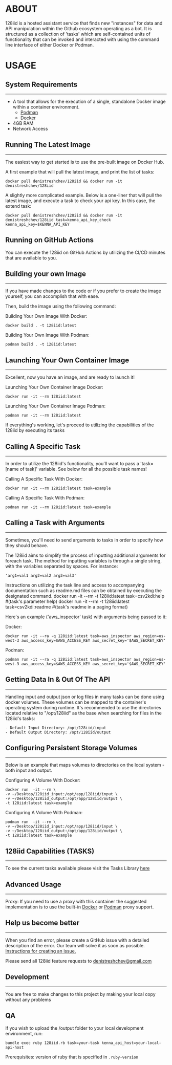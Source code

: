 
# ABOUT

128iid is a hosted assistant service that finds new "instances" for data and API manipulation within the Github ecosystem operating as a bot. It is structured as a collection of 'tasks' which are self-contained units of functionality that can be invoked and interacted with using the command line interface of either Docker or Podman.


# USAGE

## System Requirements

---

- A tool that allows for the execution of a single, standalone Docker image within a container environment.
  - [Podman](https://podman.io/)
  - [Docker](https://www.docker.com)
- 4GB RAM
- Network Access

## Running The Latest Image

---

The easiest way to get started is to use the pre-built image on Docker Hub.

A first example that will pull the latest image, and print the list of tasks:

    docker pull denistreshchev/128iid && docker run -it denistreshchev/128iid

A slightly more complicated example. Below is a one-liner that will pull the latest image, and execute a task to check your api key.
In this case, the extend task:

    docker pull denistreshchev/128iid && docker run -it denistreshchev/128iid task=kenna_api_key_check kenna_api_key=$KENNA_API_KEY

## Running on GitHub Actions

You can execute the 128iid on GitHub Actions by utilizing the CI/CD minutes that are available to you.



## Building your own Image

---

If you have made changes to the code or if you prefer to create the image yourself, you can accomplish that with ease.

Then, build the image using the following command:

Building Your Own Image With Docker:

    docker build . -t 128iid:latest

Building Your Own Image With Podman:

    podman build . -t 128iid:latest

## Launching Your Own Container Image

---

Excellent, now you have an image, and are ready to launch it!

Launching Your Own Container Image Docker:

    docker run -it --rm 128iid:latest

Launching Your Own Container Image Podman:

    podman run -it --rm 128iid:latest

If everything's working, let's proceed to utilizing the capabilities of the 128iid by executing its tasks

## Calling A Specific Task

---

In order to utilize the 128iid's functionality, you'll want to pass a 'task=[name of task]' variable. See below for all the possible task names!

Calling A Specific Task WIth Docker:

    docker run -it --rm 128iid:latest task=example

Calling A Specific Task With Podman:

    podman run -it --rm 128iid:latest task=example

## Calling a Task with Arguments

---

Sometimes, you'll need to send arguments to tasks in order to specify how they should behave.

The 128iid aims to simplify the process of inputting additional arguments for foreach task. The method for inputting variables is through a single string, with the variables separated by spaces. For instance:

    'arg1=val1 arg2=val2 arg3=val3'

Instructions on utilizing the task line and access to accompanying documentation such as readme.md files can be obtained by executing the designated command.
    docker run -it --rm -t 128iid:latest task=csv2kdi:help      #(task's parameter help)
    docker run -it --rm -t 128iid:latest task=csv2kdi:readme    #(task's readme in a paging format)

Here's an example ('aws_inspector' task) with arguments being passed to it:

Docker:

    docker run -it --ra -q 128iid:latest task=aws_inspector aws_region=us-west-3 aws_access_key=$AWS_ACCESS_KEY aws_secret_key='$AWS_SECRET_KEY'

Podman:

    podman run -it --ra -q 128iid:latest task=aws_inspector aws_region=us-west-3 aws_access_key=$AWS_ACCESS_KEY aws_secret_key='$AWS_SECRET_KEY'

## Getting Data In & Out Of The API

---

Handling input and output json or log files in many tasks can be done using docker volumes. These volumes can be mapped to the container's operating system during runtime. It's recommended to use the directories located relative to "/opt/128iid" as the base when searching for files in the 128iid's tasks:

    - Default Input Directory: /opt/128iid/input
    - Default Output Directory: /opt/128iid/output

## Configuring Persistent Storage Volumes

---

Below is an example that maps volumes to directories on the local system - both input and output.

Configuring A Volume With Docker:

    docker run  -it --rm \
    -v ~/Desktop/128iid_input:/opt/app/128iid/input \
    -v ~/Desktop/128iid_output:/opt/app/128iid/output \
    -t 128iid:latest task=example

Configuring A Volume With Podman:

    podman run  -it --rm \
    -v ~/Desktop/128iid_input:/opt/app/128iid/input \
    -v ~/Desktop/128iid_output:/opt/app/128iid/output \
    -t 128iid:latest task=example

## 128iid Capabilities (TASKS)

---

To see the current tasks available please visit the Tasks Library [here](https://github.com/denistreshchev/128iid/tree/main/tasks/readme.md)

## Advanced Usage

---

Proxy:
If you need to use a proxy with this container the suggested implementation is to use the built-in [Docker](https://docs.docker.com/network/proxy/) or [Podman](https://access.redhat.com/solutions/3939131) proxy support.

## Help us become better

---

When you find an error, please create a GitHub issue with a detailed description of the error. Our team will solve it as
soon as possible. [Instructions for creating an issue.](https://docs.github.com/en/issues/tracking-your-work-with-issues/creating-an-issue)

Please send all 128iid feature requests to denistreshchev@gmail.com

## Development

---

You are free to make changes to this project by making your local copy without any problems

## QA
If you wish to upload the /output folder to your local development environment, run:

`bundle exec ruby 128iid.rb task=your-task kenna_api_host=your-local-api-host`

Prerequisites: version of ruby that is specified in `.ruby-version`















